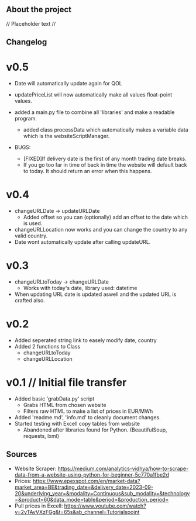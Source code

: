 ## About the project ##
// Placeholder text //

## Changelog ##
# v0.5 #
* Date will automatically update again for QOL
* updatePriceList will now automatically make all values float-point values.
* added a main.py file to combine all 'libraries' and make a readable program. 
    - added class processData which automatically makes a variable data which is the
    websiteScriptManager.

* BUGS:
    - [FIXED]If delivery date is the first of any month trading date breaks.
    - If you go too far in time of back in time the website will default back to today.
    It should return an error when this happens.

# v0.4 #
* changeURLDate -> updateURLDate
    - Added offset so you can (optionally) add an offset to the date which is used.
* changeURLLocation now works and you can change the country to any valid country.
* Date wont automatically update after calling updateURL.

# v0.3 #
* changeURLtoToday -> changeURLDate
    - Works with today's date, library used: datetime
* When updating URL date is updated aswell and the updated URL is crafted also.

# v0.2 #
* Added seperated string link to easely modify date, country
* Added 2 functions to Class
    - changeURLtoToday
    - changeURLLocation

# v0.1 // Initial file transfer #
*  Added basic 'grabData.py' script
    - Grabs HTML from chosen website
    - Filters raw HTML to make a list of prices in EUR/MWh
* Added 'readme.md', 'info.md' to cleanly document changes.
* Started testing with Excell copy tables from website
    - Abandoned after libraries found for Python. (BeautifulSoup, requests, lxml)

## Sources ##
* Website Scraper:
    https://medium.com/analytics-vidhya/how-to-scrape-data-from-a-website-using-python-for-beginner-5c770a1fbe2d
*  Prices:
    https://www.epexspot.com/en/market-data?market_area=BE&trading_date=&delivery_date=2023-09-20&underlying_year=&modality=Continuous&sub_modality=&technology=&product=60&data_mode=table&period=&production_period=
* Pull prices in Excell: 
    https://www.youtube.com/watch?v=2yTAyVXzFGg&t=65s&ab_channel=Tutorialspoint

